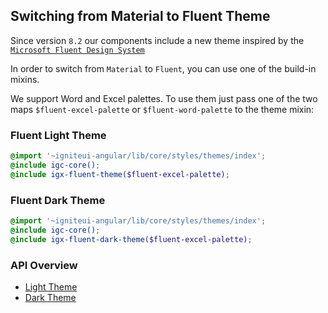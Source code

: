 ## Switching from Material to Fluent Theme
Since version `8.2` our components include a new theme inspired by the [`Microsoft Fluent Design System`](https://www.microsoft.com/design/fluent/)  
 
In order to switch from `Material` to `Fluent`, you can use one of the build-in mixins.  

We support Word and Excel palettes. To use them just pass one of the two maps `$fluent-excel-palette` or `$fluent-word-palette` to the theme mixin:

### Fluent Light Theme
```scss
@import '~igniteui-angular/lib/core/styles/themes/index';
@include igc-core();
@include igx-fluent-theme($fluent-excel-palette);
```

### Fluent Dark Theme
```scss
@import '~igniteui-angular/lib/core/styles/themes/index';
@include igc-core();
@include igx-fluent-dark-theme($fluent-excel-palette);
```

### API Overview
* [Light Theme]({environment:sassApiUrl}/index.html#mixin-igx-fluent-theme)
* [Dark Theme]({environment:sassApiUrl}/index.html#mixin-igx-fluent-dark-theme)
